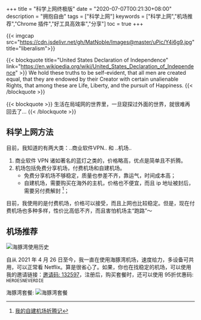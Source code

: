 +++
title = "科学上网终极版"
date = "2020-07-07T00:21:30+08:00"
description = "拥抱自由"
tags = ["科学上网"]
keywords = ["科学上网","机场推荐","Chrome 插件","好工具高效率","分享"]
toc = true
+++

{{< imgcap src="https://cdn.jsdelivr.net/gh/MatNoble/Images@master/uPic/Y4i6g9.jpg" title="liberalism">}}

{{< blockquote title="United States Declaration of Independence" link="https://en.wikipedia.org/wiki/United_States_Declaration_of_Independence" >}}
We hold these truths to be self-evident, that all men are created equal, that they are endowed by their Creator with certain unalienable Rights, that among these are Life, Liberty, and the pursuit of Happiness.
{{< /blockquote  >}}

<!--more-->

{{< blockquote  >}}
生活在局域网的世界里，一旦窥探过外面的世界，就很难再回去了...
{{< /blockquote >}}

## 科学上网方法

目前，我知道的有两大类：..商业软件VPN.. 和 ..机场.. 

1. 商业软件 VPN 诸如著名的蓝灯之类的，价格略高，优点是简单且不折腾。
2. 机场包括免费分享机场，付费机场和自建机场。
    - 免费分享机场不够稳定，质量也参差不齐，靠运气，时间成本高；
    - 自建机场，需要购买在海外的主机，价格也不便宜，而且 ip 地址被封后，需要另付费解封 [^1]； 

目前，我使用的是付费机场，价格可以接受，而且上网也比较稳定。但是，现在付费机场也多种多样，性价比高低不齐，而且害怕机场主“跑路”～

## 机场推荐

 <img src="https://cdn.jsdelivr.net/gh/MatNoble/Images/win/hitun-230630.png" title="" alt="海豚湾使用历史" data-align="center">

 自从 2021 年 4 月 26 日至今，我一直在使用海豚湾机场，速度给力，多设备可共用，可以正常看 Netflix。算是很省心了。如果，你也在找稳定的机场，可以使用我的邀请链接：[邀请码: 132597](https://cdn99.manage.hitun.io/auth/register?affid=132597)，注册后，购买套餐时，还可以使用 95折优惠码: `HEROESNEVERDIE`
  
  海豚湾套餐:
  <img src="https://cdn.jsdelivr.net/gh/MatNoble/Images@master/uPic/er93dD.png" title="" alt="海豚湾套餐" data-align="center">

[^1]: [我的自建机场折腾记](https://matnoble.github.io/tech/ubuntu/ubuntu-ssr/#下面介绍一下我用的机场)
